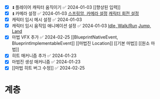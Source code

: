 - [x] ⏫ 플레이어 캐릭터 움직이기 ✅ 2024-01-03
      [[향상된 입력]]
- [x] ⏫ 카메라 설정 ✅ 2024-01-03
      [스프링암, 카메라 설정](https://tyt0815.notion.site/42-Character-Camera-and-SpringArm-ca995ae65c4f43fe8672390f3c9cd521?pvs=4)
      [캐릭터 회전 설정](https://tyt0815.notion.site/43-Controller-Directions-413f3ff0ba3842f3a64d8a36814d8904?pvs=4)
- [x] 캐릭터 임시 메시 설정 ✅ 2024-01-03
- [x] 캐릭터 임시 움직임 애니메이션 설정 ✅ 2024-01-03
      [Idle, Walk/Run](https://tyt0815.tistory.com/27)
      [Jump, Land](https://tyt0815.tistory.com/28)
- [x] 마법 VFX 추가 ✅ 2024-02-25
      [[BlueprintNativeEvent, BlueprintImplementableEvent]]
      [[마법진 Location]]
      [[기본 마법]]
      [[원소 마법]]
- [x] 히트 매커니즘 추가 ✅ 2024-01-23
- [x] 마법진 생성 매커니즘 ✅ 2024-01-23
- [x] [[마법 히트 버그 수정]] ✅ 2024-02-25

# 계층
